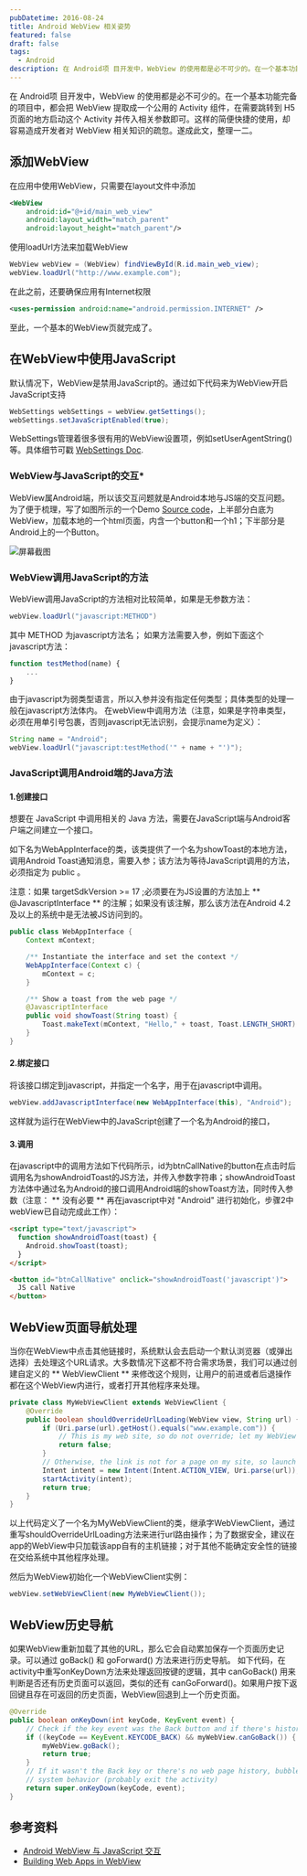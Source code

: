 ```yaml
---
pubDatetime: 2016-08-24
title: Android WebView 相关姿势
featured: false
draft: false
tags:
  - Android
description: 在 Android项 目开发中，WebView 的使用都是必不可少的。在一个基本功能完备的项目中，都会把 WebView 提取成一个公用的 Activity 组件，在需要跳转到 H5 页面的地方启动这个 Activity 并传入相关参数即可。这样的简便快捷的使用，却容易造成开发者对 WebView 相关知识的疏忽。遂成此文，整理一二。
---
```


在 Android项 目开发中，WebView 的使用都是必不可少的。在一个基本功能完备的项目中，都会把 WebView 提取成一个公用的 Activity 组件，在需要跳转到 H5 页面的地方启动这个 Activity 并传入相关参数即可。这样的简便快捷的使用，却容易造成开发者对 WebView 相关知识的疏忽。遂成此文，整理一二。

<!-- more -->

## 添加WebView

在应用中使用WebView，只需要在layout文件中添加

```xml
<WebView
    android:id="@+id/main_web_view"
    android:layout_width="match_parent"
    android:layout_height="match_parent"/>
```

使用loadUrl方法来加载WebView

```java
WebView webView = (WebView) findViewById(R.id.main_web_view);
webView.loadUrl("http://www.example.com");
```

在此之前，还要确保应用有Internet权限

```xml
<uses-permission android:name="android.permission.INTERNET" />
```

至此，一个基本的WebView页就完成了。

## 在WebView中使用JavaScript

默认情况下，WebView是禁用JavaScript的。通过如下代码来为WebView开启JavaScript支持

```java
WebSettings webSettings = webView.getSettings();
webSettings.setJavaScriptEnabled(true);
```

WebSettings管理着很多很有用的WebView设置项，例如setUserAgentString()等。具体细节可戳 [WebSettings Doc](http://androiddoc.qiniudn.com/reference/android/webkit/WebSettings.html).

### WebView与JavaScript的交互\*

WebView属Android端，所以该交互问题就是Android本地与JS端的交互问题。为了便于梳理，写了如图所示的一个Demo [Source code](https://github.com/ponywei/WebViewJSDemo)，上半部分白底为WebView，加载本地的一个html页面，内含一个button和一个h1；下半部分是Android上的一个Button。

![屏幕截图](http://7u2h4k.com1.z0.glb.clouddn.com/2016-03-31%2017.55.55.png)

### WebView调用JavaScript的方法

WebView调用JavaScript的方法相对比较简单，如果是无参数方法：

```java
webView.loadUrl("javascript:METHOD")
```

其中 METHOD 为javascript方法名；
如果方法需要入参，例如下面这个javascript方法：

```javascript
function testMethod(name) {
    ...
}
```

由于javascript为弱类型语言，所以入参并没有指定任何类型；具体类型的处理一般在javascript方法体内。
在webView中调用方法（注意，如果是字符串类型，必须在用单引号包裹，否则javascript无法识别，会提示name为定义）：

```java
String name = "Android";
webView.loadUrl("javascript:testMethod('" + name + "')");
```

### JavaScript调用Android端的Java方法

#### 1.创建接口

想要在 JavaScript 中调用相关的 Java 方法，需要在JavaScript端与Android客户端之间建立一个接口。

如下名为WebAppInterface的类，该类提供了一个名为showToast的本地方法，调用Android Toast通知消息，需要入参；该方法为等待JavaScript调用的方法，必须指定为 public 。

注意：如果 targetSdkVersion >= 17 ;必须要在为JS设置的方法加上 ** @JavascriptInterface ** 的注解；如果没有该注解，那么该方法在Android 4.2及以上的系统中是无法被JS访问到的。

```java
public class WebAppInterface {
    Context mContext;

    /** Instantiate the interface and set the context */
    WebAppInterface(Context c) {
        mContext = c;
    }

    /** Show a toast from the web page */
    @JavascriptInterface
    public void showToast(String toast) {
        Toast.makeText(mContext, "Hello," + toast, Toast.LENGTH_SHORT).show();
    }
}
```

#### 2.绑定接口

将该接口绑定到javascript，并指定一个名字，用于在javascript中调用。

```java
webView.addJavascriptInterface(new WebAppInterface(this), "Android");
```

这样就为运行在WebView中的JavaScript创建了一个名为Android的接口，

#### 3.调用

在javascript中的调用方法如下代码所示，id为btnCallNative的button在点击时后调用名为showAndroidToast的JS方法，并传入参数字符串；showAndroidToast方法体中通过名为Android的接口调用Android端的showToast方法，同时传入参数（注意： ** 没有必要 ** 再在javascript中对 "Android" 进行初始化，步骤2中webView已自动完成此工作）：

```html
<script type="text/javascript">
  function showAndroidToast(toast) {
    Android.showToast(toast);
  }
</script>

<button id="btnCallNative" onclick="showAndroidToast('javascript')">
  JS call Native
</button>
```

## WebView页面导航处理

当你在WebView中点击其他链接时，系统默认会去启动一个默认浏览器（或弹出选择）去处理这个URL请求。大多数情况下这都不符合需求场景，我们可以通过创建自定义的 ** WebViewClient ** 来修改这个规则，让用户的前进或者后退操作都在这个WebView内进行，或者打开其他程序来处理。

```java
private class MyWebViewClient extends WebViewClient {
    @Override
    public boolean shouldOverrideUrlLoading(WebView view, String url) {
        if (Uri.parse(url).getHost().equals("www.example.com")) {
            // This is my web site, so do not override; let my WebView load the page
            return false;
        }
        // Otherwise, the link is not for a page on my site, so launch another Activity that handles URLs
        Intent intent = new Intent(Intent.ACTION_VIEW, Uri.parse(url));
        startActivity(intent);
        return true;
    }
}
```

以上代码定义了一个名为MyWebViewClient的类，继承字WebViewClient，通过重写shouldOverrideUrlLoading方法来进行url路由操作；为了数据安全，建议在app的WebView中只加载该app自有的主机链接；对于其他不能确定安全性的链接在交给系统中其他程序处理。

然后为WebView初始化一个WebViewClient实例：

```java
webView.setWebViewClient(new MyWebViewClient());
```

## WebView历史导航

如果WebView重新加载了其他的URL，那么它会自动累加保存一个页面历史记录。可以通过 goBack() 和 goForward() 方法来进行历史导航。
如下代码，在activity中重写onKeyDown方法来处理返回按键的逻辑，其中 canGoBack() 用来判断是否还有历史页面可以返回，类似的还有 canGoForward()。如果用户按下返回键且存在可返回的历史页面，WebView回退到上一个历史页面。

```java
@Override
public boolean onKeyDown(int keyCode, KeyEvent event) {
    // Check if the key event was the Back button and if there's history
    if ((keyCode == KeyEvent.KEYCODE_BACK) && myWebView.canGoBack()) {
        myWebView.goBack();
        return true;
    }
    // If it wasn't the Back key or there's no web page history, bubble up to the default
    // system behavior (probably exit the activity)
    return super.onKeyDown(keyCode, event);
}
```

## 参考资料

- [Android WebView 与 JavaScript 交互](http://mthli.github.io/Android-WebView-JavaScript)
- [Building Web Apps in WebView](https://developer.android.com/intl/zh-cn/guide/webapps/webview.html)
